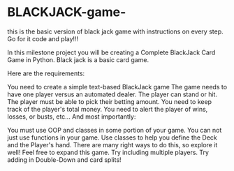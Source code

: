 # BLACKJACK-game-
this is the basic version of black jack game with instructions on every step. Go for it code and play!!!



In this milestone project you will be creating a Complete BlackJack Card Game in Python.
Black jack is a basic card game.

Here are the requirements:

You need to create a simple text-based BlackJack game
The game needs to have one player versus an automated dealer.
The player can stand or hit.
The player must be able to pick their betting amount.
You need to keep track of the player's total money.
You need to alert the player of wins, losses, or busts, etc...
And most importantly:

You must use OOP and classes in some portion of your game. You can not just use functions in your game. Use classes to help you define the Deck and the Player's hand. There are many right ways to do this, so explore it well!
Feel free to expand this game. Try including multiple players. Try adding in Double-Down and card splits!
